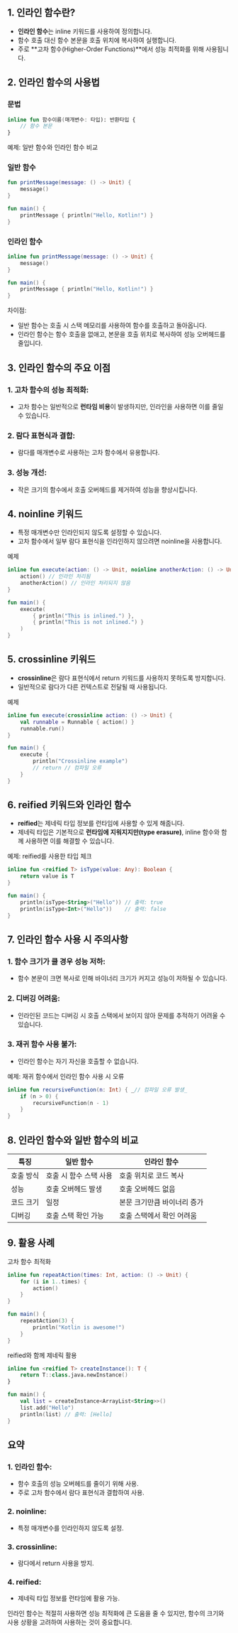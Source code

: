 ## 1. 인라인 함수란?

- **인라인 함수**는 inline 키워드를 사용하여 정의합니다.
- 함수 호출 대신 함수 본문을 호출 위치에 복사하여 실행합니다.
- 주로 **고차 함수(Higher-Order Functions)**에서 성능 최적화를 위해 사용됩니다.

## 2. 인라인 함수의 사용법

### 문법

```kotlin
inline fun 함수이름(매개변수: 타입): 반환타입 {
    // 함수 본문
}
```

예제: 일반 함수와 인라인 함수 비교

### 일반 함수

```kotlin
fun printMessage(message: () -> Unit) {
    message()
}

fun main() {
    printMessage { println("Hello, Kotlin!") }
}
```

### 인라인 함수

```kotlin
inline fun printMessage(message: () -> Unit) {
    message()
}

fun main() {
    printMessage { println("Hello, Kotlin!") }
}
```

차이점:

- 일반 함수는 호출 시 스택 메모리를 사용하여 함수를 호출하고 돌아옵니다.
- 인라인 함수는 함수 호출을 없애고, 본문을 호출 위치로 복사하여 성능 오버헤드를 줄입니다.

## 3. 인라인 함수의 주요 이점

### 1. 고차 함수의 성능 최적화:

- 고차 함수는 일반적으로 **런타임 비용**이 발생하지만, 인라인을 사용하면 이를 줄일 수 있습니다.

### 2. 람다 표현식과 결합:

- 람다를 매개변수로 사용하는 고차 함수에서 유용합니다.

### 3. 성능 개선:

- 작은 크기의 함수에서 호출 오버헤드를 제거하여 성능을 향상시킵니다.

## 4. noinline 키워드

- 특정 매개변수만 인라인되지 않도록 설정할 수 있습니다.
- 고차 함수에서 일부 람다 표현식을 인라인하지 않으려면 noinline을 사용합니다.

예제

```kotlin
inline fun execute(action: () -> Unit, noinline anotherAction: () -> Unit) {
    action() // 인라인 처리됨
    anotherAction() // 인라인 처리되지 않음
}

fun main() {
    execute(
        { println("This is inlined.") },
        { println("This is not inlined.") }
    )
}
```

## 5. crossinline 키워드

- **crossinline**은 람다 표현식에서 return 키워드를 사용하지 못하도록 방지합니다.
- 일반적으로 람다가 다른 컨텍스트로 전달될 때 사용됩니다.

예제

```kotlin
inline fun execute(crossinline action: () -> Unit) {
    val runnable = Runnable { action() }
    runnable.run()
}

fun main() {
    execute {
        println("Crossinline example")
        // return // 컴파일 오류
    }
}
```

## 6. reified 키워드와 인라인 함수

- **reified**는 제네릭 타입 정보를 런타임에 사용할 수 있게 해줍니다.
- 제네릭 타입은 기본적으로 **런타임에 지워지지만(type erasure)**, inline 함수와 함께 사용하면 이를 해결할 수 있습니다.

예제: reified를 사용한 타입 체크

```kotlin
inline fun <reified T> isType(value: Any): Boolean {
    return value is T
}

fun main() {
    println(isType<String>("Hello")) // 출력: true
    println(isType<Int>("Hello"))    // 출력: false
}
```

## 7. 인라인 함수 사용 시 주의사항

### 1. 함수 크기가 클 경우 성능 저하:

- 함수 본문이 크면 복사로 인해 바이너리 크기가 커지고 성능이 저하될 수 있습니다.

### 2. 디버깅 어려움:

- 인라인된 코드는 디버깅 시 호출 스택에서 보이지 않아 문제를 추적하기 어려울 수 있습니다.

### 3. 재귀 함수 사용 불가:

- 인라인 함수는 자기 자신을 호출할 수 없습니다.

예제: 재귀 함수에서 인라인 함수 사용 시 오류

```kotlin
inline fun recursiveFunction(n: Int) { _// 컴파일 오류 발생_
    if (n > 0) {
        recursiveFunction(n - 1)
    }
}
```

## 8. 인라인 함수와 일반 함수의 비교

| 특징    | 일반 함수         | 인라인 함수          |
| ----- | ------------- | --------------- |
| 호출 방식 | 호출 시 함수 스택 사용 | 호출 위치로 코드 복사    |
| 성능    | 호출 오버헤드 발생    | 호출 오버헤드 없음      |
| 코드 크기 | 일정            | 본문 크기만큼 바이너리 증가 |
| 디버깅   | 호출 스택 확인 가능   | 호출 스택에서 확인 어려움  |

## 9. 활용 사례

고차 함수 최적화

```kotlin
inline fun repeatAction(times: Int, action: () -> Unit) {
    for (i in 1..times) {
        action()
    }
}

fun main() {
    repeatAction(3) {
        println("Kotlin is awesome!")
    }
}
```

reified와 함께 제네릭 활용

```kotlin
inline fun <reified T> createInstance(): T {
    return T::class.java.newInstance()
}

fun main() {
    val list = createInstance<ArrayList<String>>()
    list.add("Hello")
    println(list) // 출력: [Hello]
}
```

## 요약

### 1. 인라인 함수:

- 함수 호출의 성능 오버헤드를 줄이기 위해 사용.
- 주로 고차 함수에서 람다 표현식과 결합하여 사용.

### 2. noinline:

- 특정 매개변수를 인라인하지 않도록 설정.

### 3. crossinline:

- 람다에서 return 사용을 방지.

### 4. reified:

- 제네릭 타입 정보를 런타임에 활용 가능.

인라인 함수는 적절히 사용하면 성능 최적화에 큰 도움을 줄 수 있지만, 함수의 크기와 사용 상황을 고려하여 사용하는 것이 중요합니다.

